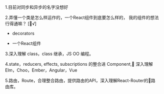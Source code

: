 1.目前对同步和异步的名字没想好

2.弄懂一个类是怎么样运作的，一个React组件到底要怎么样的，
我的组件的想法行得通嘛？ [√]

  - decorators 

  - 一个React组件

3.深入理解 class，class 继承，JS OO 编程。

4.state，reducers, effects, subscriptions 的整合进 Component, 深入理解Elm，Choo，Ember，Angular，Vue

5.路由，Route，合理整合路由，提供路由的API，深入理解React-Router的路由库。

